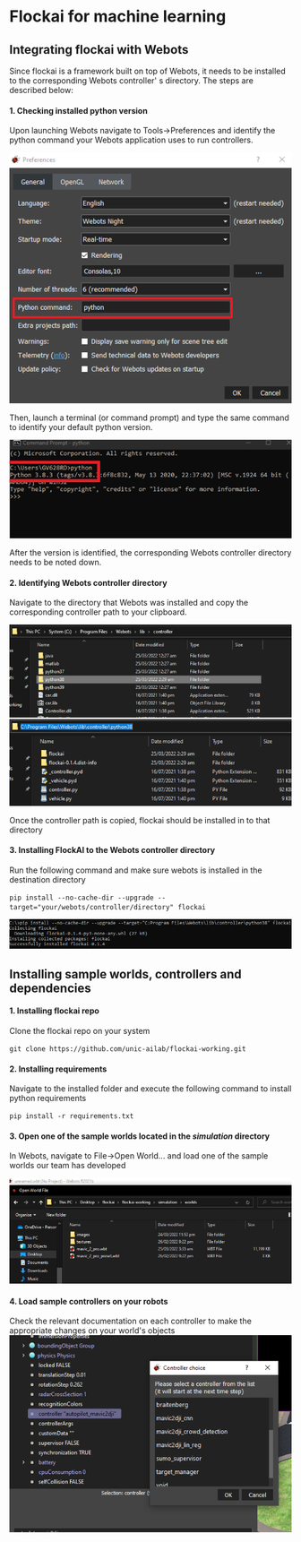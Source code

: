 # Flockai for machine learning

## Integrating flockai with Webots

Since flockai is a framework built on top of Webots, it needs to be installed to the corresponding Webots controller' s directory.
The steps are described below:
#### 1. Checking installed python version
Upon launching Webots navigate to Tools->Preferences and identify the python command your Webots application uses to run controllers.

![webots python command](webots-python-command.png "Webots Python Command")

Then, launch a terminal (or command prompt) and type the same command to identify your default python version.

![system python command](system-python-command.png "System Python Command")

After the version is identified, the corresponding Webots controller directory needs to be noted down.
#### 2. Identifying Webots controller directory
Navigate to the directory that Webots was installed and copy the corresponding controller path to your clipboard.

![webots controller directory](webots-controller-directory.PNG "Webots Controller Directory")
![copy path](copy-path.png "Copy Path")

Once the controller path is copied, flockai should be installed in to that directory

#### 3. Installing FlockAI to the Webots controller directory
Run the following command and make sure webots is installed in the destination directory

`pip install --no-cache-dir --upgrade --target="your/webots/controller/directory" flockai`

![install flockai](install-flockai.PNG "Installing flockai")

## Installing sample worlds, controllers and dependencies

#### 1. Installing flockai repo

Clone the flockai repo on your system

`git clone https://github.com/unic-ailab/flockai-working.git`

#### 2. Installing requirements

Navigate to the installed folder  and execute the following command to install python requirements

`pip install -r requirements.txt`

#### 3. Open one of the sample worlds located in the _simulation_ directory

In Webots, navigate to File->Open World... and load one of the sample worlds our team has developed

![open world file](world-files.png "Open sample world file")

#### 4. Load sample controllers on your robots

Check the relevant documentation on each controller to make the appropriate changes on your world's objects
![sample controllers](sample-controllers.PNG "Sample controllers")
